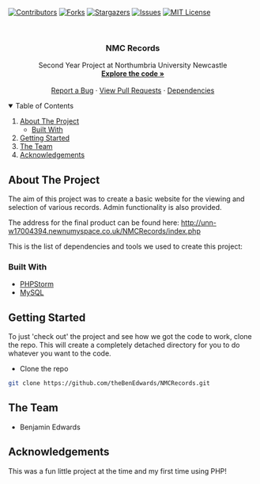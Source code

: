 [![Contributors][contributors-shield]][contributors-url]
[![Forks][forks-shield]][forks-url]
[![Stargazers][stars-shield]][stars-url]
[![Issues][issues-shield]][issues-url]
[![MIT License][license-shield]][license-url]

<!-- PROJECT LOGO -->
<br />
<p align="center">
  <!-- <a href="https://github.com/theBenEdwards/">
    <img src="images/Logo.png" alt="Logo" width="80" height="80">
  </a> -->

  <h3 align="center">NMC Records</h3>

  <p align="center">
    Second Year Project at Northumbria University Newcastle
    <br />
    <a href="https://github.com/TheBenEdwards/NMCRecords"><strong>Explore the code »</strong></a>
    <br />
    <br />
    <a href="https://github.com/TheBenEdwards/NMCRecords/issues">Report a Bug</a>
    ·
    <a href="https://github.com/TheBenEdwards/NMCRecords/pulls">View Pull Requests</a>
    ·
    <a href="https://github.com/TheBenEdwards/NMCRecords/dependencies">Dependencies</a>
  </p>
</p>

<!-- TABLE OF CONTENTS -->
<details open="open">
  <summary>Table of Contents</summary>
  <ol>
    <li>
      <a href="#about-the-project">About The Project</a>
      <ul>
        <li><a href="#built-with">Built With</a></li>
      </ul>
    </li>
    <li>
      <a href="#getting-started">Getting Started</a>
    </li>
    <li><a href="#the-team">The Team</a></li>
     <li><a href="#acknowledgements">Acknowledgements</a></li>
  </ol>
</details>

<!-- ABOUT THE PROJECT -->

## About The Project

The aim of this project was to create a basic website for the viewing and selection of various records. Admin functionality is also provided.

The address for the final product can be found here:
http://unn-w17004394.newnumyspace.co.uk/NMCRecords/index.php

This is the list of dependencies and tools we used to create this project:

### Built With

-   [PHPStorm](https://www.jetbrains.com/phpstorm/)
-   [MySQL](https://www.mysql.com/)

<!-- GETTING STARTED -->

## Getting Started

To just 'check out' the project and see how we got the code to work, clone the repo. This will create a completely detached directory for you to do whatever you want to the code.

-   Clone the repo

```sh
git clone https://github.com/theBenEdwards/NMCRecords.git
```

<!-- THE TEAM -->

## The Team

<ul>
  <li>Benjamin Edwards</li>
</ul>

<!-- ACKNOWLEDGEMENTS -->

## Acknowledgements

This was a fun little project at the time and my first time using PHP!

<!-- MARKDOWN LINKS & IMAGES -->

[contributors-shield]: https://img.shields.io/github/contributors/theBenEdwards/NMCRecords.svg?style=for-the-badge
[contributors-url]: https://github.com/theBenEdwards/NMCRecords/graphs/contributors
[forks-shield]: https://img.shields.io/github/forks/theBenEdwards/NMCRecords.svg?style=for-the-badge
[forks-url]: https://github.com/theBenEdwards/NMCRecords/network/members
[stars-shield]: https://img.shields.io/github/stars/theBenEdwards/NMCRecords.svg?style=for-the-badge
[stars-url]: https://github.com/theBenEdwards/NMCRecords/stargazers
[issues-shield]: https://img.shields.io/github/issues/theBenEdwards/NMCRecords.svg?style=for-the-badge
[issues-url]: https://github.com/theBenEdwards/NMCRecords/issues
[license-shield]: https://img.shields.io/github/license/theBenEdwards/NMCRecords.svg?style=for-the-badge
[license-url]: https://github.com/theBenEdwards/NMCRecords/blob/main/LICENSE.txt

